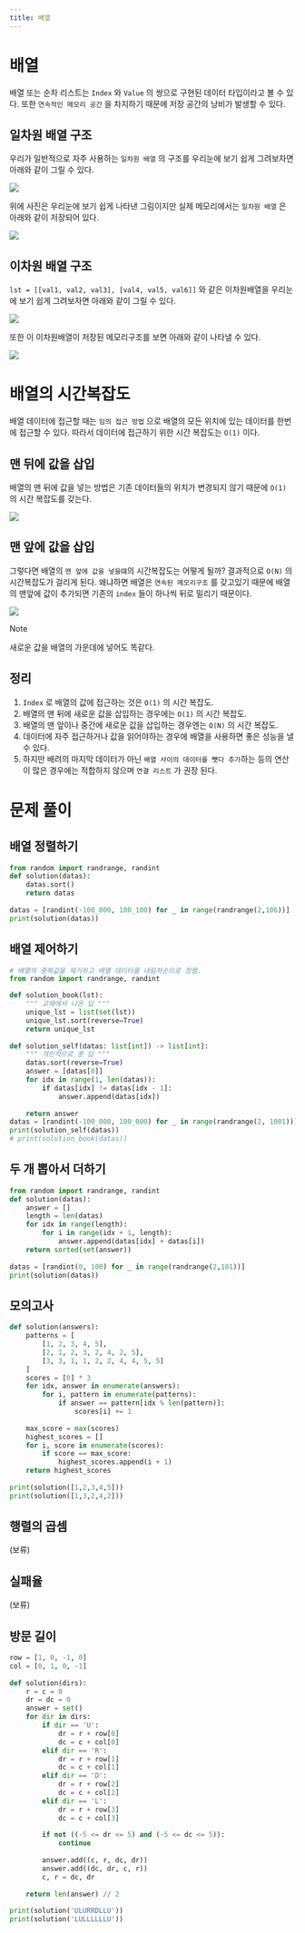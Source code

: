 ```yaml
---
title: 배열
---
```

# 배열

배열 또는 순차 리스트는 `Index`  와 `Value` 의 쌍으로 구현된 데이터 타입이라고 볼 수 있다.  또한 `연속적인 메모리 공간` 을 차지하기 때문에 저장 공간의 낭비가 발생할 수 있다.

##  일차원 배열 구조

우리가 일반적으로 자주 사용하는 `일차원 배열` 의 구조를 우리눈에 보기 쉽게 그려보자면 아래와 같이 그릴 수 있다.

![](https://raw.githubusercontent.com/Revi1337/BlogImageFactory/main/algorithm/3_array/Pasted%20image%2020240112214752.png)


위에 사진은 우리눈에 보기 쉽게 나타낸 그림이지만 실제 메모리에서는 `일차원 배열` 은  아래와 같이 저장되어 있다.

![](https://raw.githubusercontent.com/Revi1337/BlogImageFactory/main/algorithm/3_array/Pasted%20image%2020240112220201.png)

## 이차원 배열 구조

`lst = [[val1, val2, val3], [val4, val5, val6]]`  와 같은 이차원배열을 우리눈에 보기 쉽게 그려보자면 아래와 같이 그릴 수 있다.

![](https://raw.githubusercontent.com/Revi1337/BlogImageFactory/main/algorithm/3_array/Pasted%20image%2020240112223546.png)


또한 이 이차원배열이 저장된 메모리구조를 보면 아래와 같이 나타낼 수 있다.

![](https://raw.githubusercontent.com/Revi1337/BlogImageFactory/main/algorithm/3_array/Pasted%20image%2020240112223935.png)

# 배열의 시간복잡도

배열 데이터에 접근할 때는 `임의 접근 방법` 으로 배열의 모든 위치에 있는 데이터를 한번에 접근할 수 있다. 따라서 데이터에 접근하기 위한 시간 복잡도는 `O(1)` 이다.

## 맨 뒤에 값을 삽입 

배열의 맨 뒤에 값을 넣는 방법은 기존 데이터들의 위치가 변경되지 않기 때문에 `O(1)` 의 시간 복잡도를 갖는다.

![](https://raw.githubusercontent.com/Revi1337/BlogImageFactory/main/algorithm/3_array/Pasted%20image%2020240112225019.png)

## 맨 앞에 값을 삽입

그렇다면 배열의 `맨 앞에 값을 넣을떄`의 시간복잡도는 어떻게 될까?  결과적으로 `O(N)` 의 시간복잡도가 걸리게 된다. 왜냐하면 배열은 `연속된 메모리구조` 를 갖고있기 때문에 배열의 맨앞에 값이 추가되면 기존의 `index` 들이 하나씩 뒤로 밀리기 때문이다.

![](https://raw.githubusercontent.com/Revi1337/BlogImageFactory/main/algorithm/3_array/Pasted%20image%2020240112225515.png)

> [!note]
> 새로운 값을 배열의 가운데에 넣어도 똑같다.

## 정리

1. `Index` 로 배열의 값에 접근하는 것은 `O(1)` 의 시간 복잡도.
2. 배열의 맨 뒤에 새로운 값을 삽입하는 경우에는 `O(1)` 의 시간 복잡도.
3. 배열의 맨 앞이나 중간에 새로운 값을 삽입하는 경우엔는 `O(N)` 의 시간 복잡도.
4. 데이터에 자주 접근하거나 값을 읽어야하는 경우에 배열을 사용하면 좋은 성능을 낼 수 있다.
5. 하지만 배려의 마지막 데이터가 아닌 `배열 사이의 데이터를 뻇다 추가`하는 등의 연산이 많은 경우에는 적합하지 않으며 `연결 리스트` 가 권장 된다.


# 문제 풀이

## 배열 정렬하기

```python  
from random import randrange, randint  
def solution(datas):  
    datas.sort()  
    return datas  
  
datas = [randint(-100_000, 100_100) for _ in range(randrange(2,106))]  
print(solution(datas))  
```

## 배열 제어하기

```python {6-7, 15-16}
# 배열의 중복값을 제거하고 배열 데이터를 내림차순으로 정렬.  
from random import randrange, randint

def solution_book(lst):
    """ 교재에서 나온 답 """    
    unique_lst = list(set(lst))
    unique_lst.sort(reverse=True)
    return unique_lst  
  
def solution_self(datas: list[int]) -> list[int]:
    """ 개인적으로 푼 답 """
    datas.sort(reverse=True)
    answer = [datas[0]]  
    for idx in range(1, len(datas)):
        if datas[idx] != datas[idx - 1]:  
            answer.append(datas[idx])  
  
    return answer  
datas = [randint(-100_000, 100_000) for _ in range(randrange(2, 1001))]  
print(solution_self(datas))  
# print(solution_book(datas))  
```

## 두 개 뽑아서 더하기

```python  
from random import randrange, randint  
def solution(datas):  
    answer = []  
    length = len(datas)  
    for idx in range(length):  
        for i in range(idx + 1, length):  
            answer.append(datas[idx] + datas[i])  
    return sorted(set(answer))  
  
datas = [randint(0, 100) for _ in range(randrange(2,101))]  
print(solution(datas))  
```

## 모의고사

```python  
def solution(answers):  
    patterns = [
	    [1, 2, 3, 4, 5],
	    [2, 1, 2, 3, 2, 4, 2, 5],
	    [3, 3, 1, 1, 2, 2, 4, 4, 5, 5]
    ]    
    scores = [0] * 3    
    for idx, answer in enumerate(answers):        
	    for i, pattern in enumerate(patterns):           
		    if answer == pattern[idx % len(pattern)]:                
			    scores[i] += 1    
			                   
	max_score = max(scores)  
    highest_scores = []    
    for i, score in enumerate(scores):        
	    if score == max_score:            
		    highest_scores.append(i + 1)    
	return highest_scores  
  
print(solution([1,2,3,4,5]))  
print(solution([1,3,2,4,2]))  
```

## 행렬의 곱셈

(보류)

## 실패율

(보류)

## 방문 길이

```python  
row = [1, 0, -1, 0]  
col = [0, 1, 0, -1]  
  
def solution(dirs):  
    r = c = 0
    dr = dc = 0    
    answer = set()    
    for dir in dirs:        
	    if dir == 'U':            
		    dr = r + row[0]            
		    dc = c + col[0]        
		elif dir == 'R':            
			dr = r + row[1]            
			dc = c + col[1]        
		elif dir == 'D':            
			dr = r + row[2]            
			dc = c + col[2]        
		elif dir == 'L':
			dr = r + row[3]
			dc = c + col[3]
			
        if not ((-5 <= dr <= 5) and (-5 <= dc <= 5)):            
	        continue  
	        
        answer.add((c, r, dc, dr))        
        answer.add((dc, dr, c, r))  
        c, r = dc, dr  
        
    return len(answer) // 2 
     
print(solution('ULURRDLLU'))  
print(solution('LULLLLLLU'))
```

